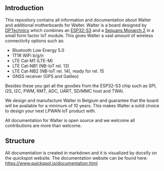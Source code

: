 ## Introduction

This repository contains all information and documentation about Walter and
additional motherboards for Walter. Walter is a board designed by
[DPTechnics](https://www.dptechnics.com) which combines an
[ESP32-S3](https://www.espressif.com/en/products/socs/esp32-s3) and
a [Sequans Monarch 2](https://www.sequans.com/products/monarch-2-gm02sp) in a
small form factor IoT module. This gives Walter a vast amount of wireless
connectivity options such as:

- Bluetooth Low Energy 5.0
- 1T1R WiFi b/g/n
- LTE Cat-M1 (LTE-M)
- LTE Cat-NB1 (NB-IoT rel. 13)
- LTE Cat-NB2 (NB-IoT rel. 14), ready for rel. 15
- GNSS receiver (GPS and Galileo)

Besides these you get all the goodies from the ESP32-S3 chip such as  SPI, I2S,
I2C, PWM, RMT, ADC, UART, SD/MMC host and TWAI.

We design and manufacture Walter in Belgium and guarantee that the board will be
available for a minimum of 10 years. This makes Walter a solid choice to design
your next LPWAN IoT product with.

All documentation for Walter is open source and we welcome all contributions are
more than welcome.

## Structure

All documentation is created in markdown and it is visualized by docsify on the
quickspot website. The documentation website can be found here:
<https://www.quickspot.io/documentation.html>
